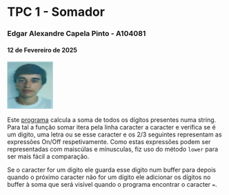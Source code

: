 # TPC 1 - Somador
### Edgar Alexandre Capela Pinto - A104081
#### 12 de Fevereiro de 2025
![Foto de identificação](../Photo.png "photo")

Este [programa](somador.py) calcula a soma de todos os dígitos presentes numa string. Para tal a função somar itera pela linha caracter a caracter e verifica se é um digito, uma letra ou se esse caracter e os 2/3 seguintes representam as expressões On/Off respetivamente. Como estas expressões podem ser representadas com maiscúlas e mínusculas, fiz uso do método ```lower``` para ser mais fácil a comparação.

Se o caracter for um digito ele guarda esse digito num buffer para depois quando o próximo caracter não for um dígito ele adicionar os dígitos no buffer à soma que será visível quando o programa encontrar o caracter ```=```.

